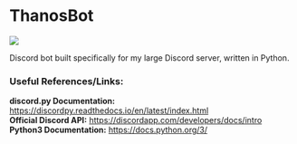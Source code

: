 # ThanosBot
![](https://i.imgur.com/HmZ1tqB.png)

Discord bot built specifically for my large Discord server, written in Python.

### Useful References/Links:
**discord.py Documentation:** https://discordpy.readthedocs.io/en/latest/index.html  \
**Official Discord API:** https://discordapp.com/developers/docs/intro  \
**Python3 Documentation:** https://docs.python.org/3/

